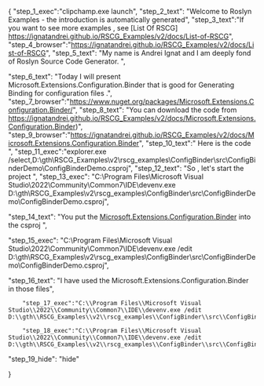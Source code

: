 {
    "step_1_exec":"clipchamp.exe launch",
    "step_2_text": "Welcome to Roslyn Examples - the introduction is automatically generated",
    "step_3_text":"If you want to see more examples , see  [List Of RSCG] https://ignatandrei.github.io/RSCG_Examples/v2/docs/List-of-RSCG",
    "step_4_browser":"https://ignatandrei.github.io/RSCG_Examples/v2/docs/List-of-RSCG",
    "step_5_text": "My name is Andrei Ignat and I am deeply fond of Roslyn Source Code Generator. ",

"step_6_text": "Today I will present Microsoft.Extensions.Configuration.Binder  that is good for Generating Binding for configuration files .",
"step_7_browser":"https://www.nuget.org/packages/Microsoft.Extensions.Configuration.Binder/",
"step_8_text": "You can download the code from https://ignatandrei.github.io/RSCG_Examples/v2/docs/Microsoft.Extensions.Configuration.Binder)",
"step_9_browser":"https://ignatandrei.github.io/RSCG_Examples/v2/docs/Microsoft.Extensions.Configuration.Binder",
"step_10_text":" Here is the code ",
"step_11_exec":"explorer.exe /select,D:\\gth\\RSCG_Examples\\v2\\rscg_examples\\ConfigBinder\\src\\ConfigBinderDemo\\ConfigBinderDemo.csproj",
"step_12_text": "So , let's start the project ",
"step_13_exec": "C:\\Program Files\\Microsoft Visual Studio\\2022\\Community\\Common7\\IDE\\devenv.exe D:\\gth\\RSCG_Examples\\v2\\rscg_examples\\ConfigBinder\\src\\ConfigBinderDemo\\ConfigBinderDemo.csproj",

"step_14_text": "You put the  [Microsoft.Extensions.Configuration.Binder](https://www.nuget.org/packages/Microsoft.Extensions.Configuration.Binder/) into the csproj ",

"step_15_exec": "C:\\Program Files\\Microsoft Visual Studio\\2022\\Community\\Common7\\IDE\\devenv.exe /edit D:\\gth\\RSCG_Examples\\v2\\rscg_examples\\ConfigBinder\\src\\ConfigBinderDemo\\ConfigBinderDemo.csproj",

"step_16_text": "I have used the Microsoft.Extensions.Configuration.Binder in those files",


        "step_17_exec":"C:\\Program Files\\Microsoft Visual Studio\\2022\\Community\\Common7\\IDE\\devenv.exe /edit D:\\gth\\RSCG_Examples\\v2\\rscg_examples\\ConfigBinder\\src\\ConfigBinderDemo\\MyAppOptions.cs",
    
        "step_18_exec":"C:\\Program Files\\Microsoft Visual Studio\\2022\\Community\\Common7\\IDE\\devenv.exe /edit D:\\gth\\RSCG_Examples\\v2\\rscg_examples\\ConfigBinder\\src\\ConfigBinderDemo\\Program.cs",
    
"step_19_hide": "hide"


}